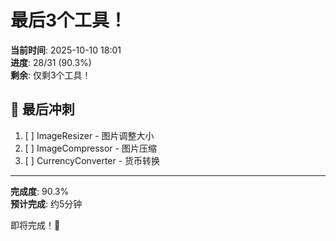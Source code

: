 # 最后3个工具！

**当前时间**: 2025-10-10 18:01  
**进度**: 28/31 (90.3%)  
**剩余**: 仅剩3个工具！

## 🎯 最后冲刺

1. [ ] ImageResizer - 图片调整大小
2. [ ] ImageCompressor - 图片压缩  
3. [ ] CurrencyConverter - 货币转换

---

**完成度**: 90.3%  
**预计完成**: 约5分钟

即将完成！🎉
